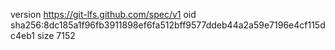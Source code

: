 version https://git-lfs.github.com/spec/v1
oid sha256:8dc185a1f96fb3911898ef6fa512bff9577ddeb44a2a59e7196e4cf115dc4eb1
size 7152

